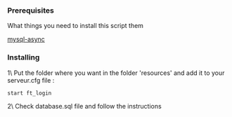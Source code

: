 ### Prerequisites ###

What things you need to install this script them

[mysql-async](https://github.com/FivemTools/fivem-mysql-async)


### Installing ###

1\  Put the folder where you want in the folder 'resources' and add it to your serveur.cfg file : 
	
	start ft_login
	

2\ Check database.sql file and follow the instructions
